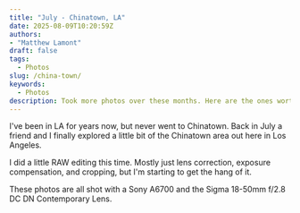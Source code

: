 ```yaml
---
title: "July - Chinatown, LA"
date: 2025-08-09T10:20:59Z
authors: 
- "Matthew Lamont"
draft: false
tags:
  - Photos
slug: /china-town/
keywords:
  - Photos
description: Took more photos over these months. Here are the ones worth sharing.
---
```


I've been in LA for years now, but never went to Chinatown. Back in July a friend and I finally explored a little bit of the Chinatown area out here in Los Angeles.

I did a little RAW editing this time. Mostly just lens correction, exposure compensation, and cropping, but I'm starting to get the hang of it.

These photos are all shot with a Sony A6700 and the Sigma 18-50mm f/2.8 DC DN Contemporary Lens.
